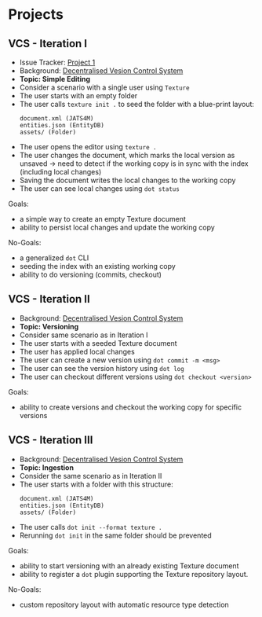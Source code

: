 # Projects

## VCS - Iteration I <a id="vcs-iteration-1"></a>

- Issue Tracker: [Project 1](https://github.com/substance/dot/projects/1)
- Background: [Decentralised Vesion Control System](vcs.md)
- **Topic: Simple Editing**
- Consider a scenario with a single user using `Texture`
- The user starts with an empty folder
- The user calls `texture init .` to seed the folder with a blue-print layout:
  ```
  document.xml (JATS4M)
  entities.json (EntityDB)
  assets/ (Folder)
  ```
- The user opens the editor using `texture .`
- The user changes the document, which marks the local version as unsaved
  -> need to detect if the working copy is in sync with the index (including local changes)
- Saving the document writes the local changes to the working copy
- The user can see local changes using `dot status`

Goals:
- a simple way to create an empty Texture document
- ability to persist local changes and update the working copy

No-Goals:

- a generalized `dot` CLI
- seeding the index with an existing working copy
- ability to do versioning (commits, checkout)

## VCS - Iteration II <a id="vcs-iteration-2"></a>

- Background: [Decentralised Vesion Control System](vcs.md)
- **Topic: Versioning**
- Consider same scenario as in Iteration I
- The user starts with a seeded Texture document
- The user has applied local changes
- The user can create a new version using `dot commit -m <msg>`
- The user can see the version history using `dot log`
- The user can checkout different versions using `dot checkout <version>`

Goals:
- ability to create versions and checkout the working copy
  for specific versions

## VCS - Iteration III <a id="vcs-iteration-3"></a>

- Background: [Decentralised Vesion Control System](vcs.md)
- **Topic: Ingestion**
- Consider the same scenario as in Iteration II
- The user starts with a folder with this structure:
  ```
  document.xml (JATS4M)
  entities.json (EntityDB)
  assets/ (Folder)
  ```
- The user calls `dot init --format texture .`
- Rerunning `dot init` in the same folder should be prevented

Goals:
- ability to start versioning with an already existing Texture document
- ability to register a `dot` plugin supporting the Texture repository layout.

No-Goals:
- custom repository layout with automatic resource type detection

